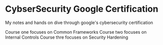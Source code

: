 # CybserSecurity Google Certification

My notes and hands on dive through google's cybersecurity certification

Course one focuses on Common Frameworks
Course two focuses on Internal Controls
Course thre focuses on Security Hardening
